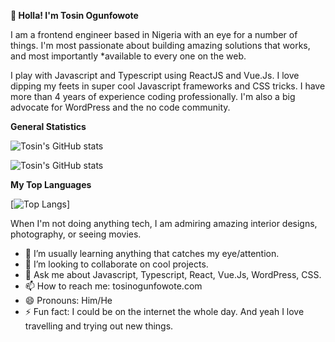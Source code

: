 
**👋 Holla! I'm Tosin Ogunfowote**

I am a frontend engineer based in Nigeria with an eye for a number of things. I'm most passionate about building amazing solutions that works, and most importantly *available to every one on the web.

I play with Javascript and Typescript using ReactJS and Vue.Js. I love dipping my feets in super cool Javascript frameworks and CSS tricks. I have more than 4 years of experience coding professionally. I'm also a big advocate for WordPress and the no code community.

**General Statistics**

![Tosin's GitHub stats](github-readme-stats-tau-nine-43.vercel.app/api?username=tofmat&count_private=true&show_icons=true&theme=dark&&include_all_commits=true)

![Tosin's GitHub stats](https://github-readme-stats.vercel.app/api?username=tofmat&count_private=true&show_icons=true&theme=dark&&include_all_commits=true)

**My Top Languages**

[![Top Langs](github-readme-stats-tau-nine-43.vercel.app/api/top-langs/?username=tofmat&count_private=true&langs_count=5)]

When I'm not doing anything tech, I am admiring amazing interior designs, photography, or seeing movies.

  - 🌱 I’m usually learning anything that catches my eye/attention.
  - 👯 I’m looking to collaborate on cool projects.
  - 💬 Ask me about Javascript, Typescript, React, Vue.Js, WordPress, CSS.
  - 📫 How to reach me: tosinogunfowote.com
  - 😄 Pronouns: Him/He
  - ⚡ Fun fact: I could be on the internet the whole day. And yeah I love travelling and trying out new things.

